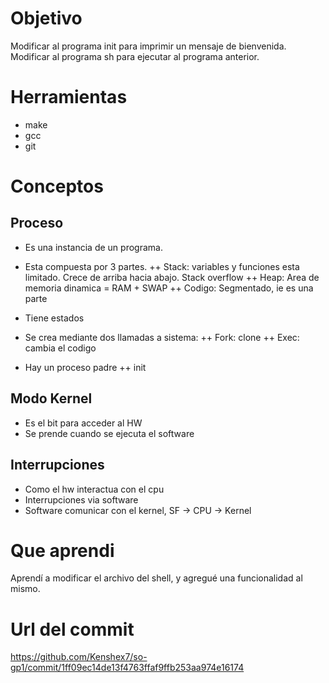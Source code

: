 # Objetivo
Modificar al programa init para imprimir un mensaje de bienvenida. Modificar al programa sh para ejecutar al programa anterior.

# Herramientas
- make 
- gcc 
- git

# Conceptos
## Proceso
* Es una instancia de un programa.

* Esta compuesta por 3 partes. ++ Stack: variables y funciones esta limitado. Crece de arriba hacia abajo. Stack overflow ++ Heap: Area de memoria dinamica = RAM + SWAP ++ Codigo: Segmentado, ie es una parte

* Tiene estados

* Se crea mediante dos llamadas a sistema: ++ Fork: clone ++ Exec: cambia el codigo

* Hay un proceso padre ++ init

## Modo Kernel
* Es el bit para acceder al HW
* Se prende cuando se ejecuta el software
## Interrupciones
* Como el hw interactua con el cpu
* Interrupciones via software
* Software comunicar con el kernel, SF -> CPU -> Kernel
# Que aprendi
Aprendí a modificar el archivo del shell, y agregué una funcionalidad al mismo.
# Url del commit
https://github.com/Kenshex7/so-gp1/commit/1ff09ec14de13f4763ffaf9ffb253aa974e16174
